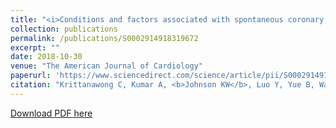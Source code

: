 ```yaml
---
title: "<i>Conditions and factors associated with spontaneous coronary artery dissection (from a national population-based cohort study)</i>"
collection: publications
permalink: /publications/S0002914918319672
excerpt: ""
date: 2018-10-30
venue: "The American Journal of Cardiology" 
paperurl: 'https://www.sciencedirect.com/science/article/pii/S0002914918319672'
citation: "Krittanawong C, Kumar A, <b>Johnson KW</b>, Luo Y, Yue B, Wang Z, Bhatt DL. Conditions and factors associated with spontaneous coronary artery dissection (from a national population-based cohort study). Am J Cardiology. 2018 Oct 30; Just accepted (in press). doi: 10.1016/j.amjcard.2018.10.012"
---
```


<!--- [PubMed Link](https://www.ncbi.nlm.nih.gov/pubmed/30255805) i--->

[Download PDF here](https://kippjohnson.com/files/S0002914918319672.pdf)

<script type='text/javascript' src='https://d1bxh8uas1mnw7.cloudfront.net/assets/embed.js'></script>
<div class='altmetric-embed' data-badge-type="medium-donut" data-doi="10.1016/j.amjcard.2018.10.012" data-hide-no-mentions="true" data-hide-less-than="1" class="altmetric-embed"></div>
